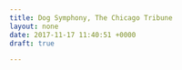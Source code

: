 ```yaml
---
title: Dog Symphony, The Chicago Tribune
layout: none
date: 2017-11-17 11:40:51 +0000
draft: true

---
```

